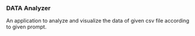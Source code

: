 ### DATA Analyzer
An application to analyze and visualize the data of given csv file according to given prompt.
